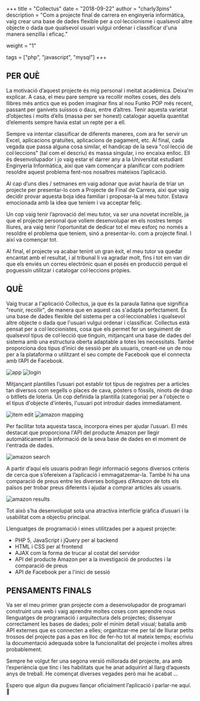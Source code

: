 +++
title = "Collectus"
date = "2018-09-22"
author = "charly3pins"
description = "Com a projecte final de carrera en enginyeria informàtica, vaig crear una base de dades flexible per a col·leccionisme i qualsevol altre objecte o dada que qualsevol usuari vulgui ordenar i classificar d'una manera senzilla i eficaç."

weight = "1"

tags = ["php", "javascript", "mysql"]
+++
## PER QUÈ

La motivació d’aquest projecte és mig personal i meitat acadèmica. Deixa'm explicar. A casa, el meu pare sempre va recollir moltes coses, des dels llibres més antics que es poden imaginar fins al nou Funko POP més recent, passant per ganivets suïssos o daus, entre d’altres. Tenir aquesta varietat d’objectes i molts d’ells (massa per ser honest) catalogar aquella quantitat d’elements sempre havia estat un repte per a ell.

Sempre va intentar classificar de diferents maneres, com ara fer servir un Excel, aplicacions gratuïtes, aplicacions de pagament, etc. Al final, cada vegada que passa alguna cosa similar, el handicap de la seva "col·lecció de col·leccions" (tal com el descriu) és massa singular, i no encaixa enlloc. Ell és desenvolupador i jo vaig estar el darrer any a la Universitat estudiant Enginyeria Informàtica, així que vam començar a planificar com podríem resoldre aquest problema fent-nos nosaltres mateixos l’aplicació.

Al cap d’uns dies / setmanes em vaig adonar que aviat hauria de triar un projecte per presentar-lo com a Projecte de Final de Carrera, així que vaig decidir provar aquesta boja idea familiar i proposar-la al meu tutor. Estava emocionada amb la idea que teníem i va acceptar feliç.

Un cop vaig tenir l’aprovació del meu tutor, va ser una novetat increïble, ja que el projecte personal que volíem desenvolupar en els nostres temps lliures, ara vaig tenir l’oportunitat de dedicar tot el meu esforç no només a resoldre el problema que teníem, sinó a presentar-lo. com a projecte final. I així va començar tot.

Al final, el projecte va acabar tenint un gran èxit, el meu tutor va quedar encantat amb el resultat, i al tribunal li va agradar molt, fins i tot em van dir que els enviés un correu electrònic quan el posés en producció perquè el poguessin utilitzar i catalogar col·leccions pròpies.

## QUÈ

Vaig trucar a l'aplicació Collectus, ja que és la paraula llatina que significa "reunir, recollir", de manera que en aquest cas s'adapta perfectament. És una base de dades flexible del sistema per a col·leccionables i qualsevol altre objecte o dada que l'usuari vulgui ordenar i classificar. Collectus està pensat per a col·leccionistes, cosa que els permet fer un seguiment de qualsevol tipus de col·lecció que tinguin, mitjançant una base de dades del sistema amb una estructura oberta adaptable a totes les necessitats. També proporciona dos tipus d’inici de sessió per als usuaris, creant-ne un de nou per a la plataforma o utilitzant el seu compte de Facebook que el connecta amb l’API de Facebook.

![app](/images/code/collectus/main-app.jpeg)
![login](/images/code/collectus/login.jpeg)

Mitjançant plantilles l’usuari pot establir tot tipus de registres per a articles tan diversos com segells o places de cava, pòsters o fòssils, ninots de drap o bitllets de loteria. Un cop definida la plantilla (categoria) per a l'objecte o el tipus d'objecte d'interès, l'usuari pot introduir dades immediatament.

![item edit](/images/code/collectus/item-edit.jpeg)
![amazon mapping](/images/code/collectus/amazon-mapping.jpeg)

Per facilitar tota aquesta tasca, incorpora eines per ajudar l’usuari. El més destacat que proporciona l'API del producte Amazon per llegir automàticament la informació de la seva base de dades en el moment de l'entrada de dades.

![amazon search](/images/code/collectus/amazon-search.jpeg)

A partir d’aquí els usuaris podran llegir informació segons diversos criteris de cerca que s’ofereixen a l’aplicació i emmagatzemar-la. També hi ha una comparació de preus entre les diverses botigues d’Amazon de tots els països per trobar preus diferents i ajudar a comprar articles als usuaris.

![amazon results](/images/code/collectus/amazon-results.jpeg)

Tot això s’ha desenvolupat sota una atractiva interfície gràfica d’usuari i la usabilitat com a objectiu principal.

Llenguatges de programació i eines utilitzades per a aquest projecte:
- PHP 5, JavaScript i jQuery per al backend
- HTML i CSS per al frontend
- AJAX com la forma de trucar al costat del servidor
- API del producte Amazon per a la investigació de productes i la comparació de preus
- API de Facebook per a l'inici de sessió

## PENSAMENTS FINALS

Va ser el meu primer gran projecte com a desenvolupador de programari construint una web i vaig aprendre moltes coses com aprendre nous llenguatges de programació i arquitectura dels projectes; dissenyar correctament les bases de dades; polir el mínim detall visual; batalla amb API externes que es connecten a elles; organitzar-me per tal de lliurar petits trossos del projecte pas a pas en lloc de fer-ho tot al mateix temps; escriviu la documentació adequada sobre la funcionalitat del projecte i moltes altres probablement.

Sempre he volgut fer una segona versió millorada del projecte, ara amb l’experiència que tinc i les habilitats que he anat adquirint al llarg d’aquests anys de treball. He començat diverses vegades però mai he acabat ...

Espero que algun dia pugueu llançar oficialment l’aplicació i parlar-ne aquí. 🚀